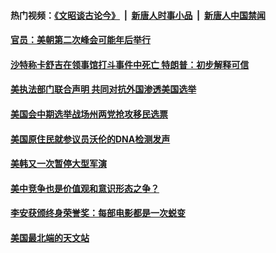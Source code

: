 #### 热门视频：[《文昭谈古论今》](https://github.com/gfw-breaker/wenzhao/blob/master/README.md?t=10200633) &nbsp;|&nbsp; [新唐人时事小品](https://github.com/gfw-breaker/ntdtv-comedy/blob/master/README.md?t=10200633) &nbsp;|&nbsp; [新唐人中国禁闻](https://github.com/gfw-breaker/ntdtv-news/blob/master/README.md?t=10200633)

#### [官员：美朝第二次峰会可能年后举行](../pages/zg_yre_rvq/4621662.md?t=10200633) 

#### [沙特称卡舒吉在领事馆打斗事件中死亡 特朗普：初步解释可信](../pages/zg_yre_rvq/4621644.md?t=10200633) 

#### [美执法部门联合声明 共同对抗外国渗透美国选举](../pages/zg_yre_rvq/4621623.md?t=10200633) 

#### [美国会中期选举战场州两党抢攻移民选票](../pages/zg_yre_rvq/4621614.md?t=10200633) 

#### [美国原住民就参议员沃伦的DNA检测发声](../pages/zg_yre_rvq/4621146.md?t=10200633) 

#### [美韩又一次暂停大型军演](../pages/zg_yre_rvq/4621163.md?t=10200633) 

#### [美中竞争也是价值观和意识形态之争？](../pages/zg_yre_rvq/4621217.md?t=10200633) 

#### [李安获颁终身荣誉奖：每部电影都是一次蜕变](../pages/zg_yre_rvq/4621140.md?t=10200633) 

#### [美国最北端的天文站](../pages/zg_yre_rvq/4620948.md?t=10200633) 


